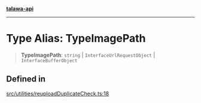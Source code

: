 [**talawa-api**](../../../README.md)

***

# Type Alias: TypeImagePath

> **TypeImagePath**: `string` \| `InterfaceUrlRequestObject` \| `InterfaceBufferObject`

## Defined in

[src/utilities/reuploadDuplicateCheck.ts:18](https://github.com/Suyash878/talawa-api/blob/f376d03c37e9acd046e7cc983947432c95f74442/src/utilities/reuploadDuplicateCheck.ts#L18)
